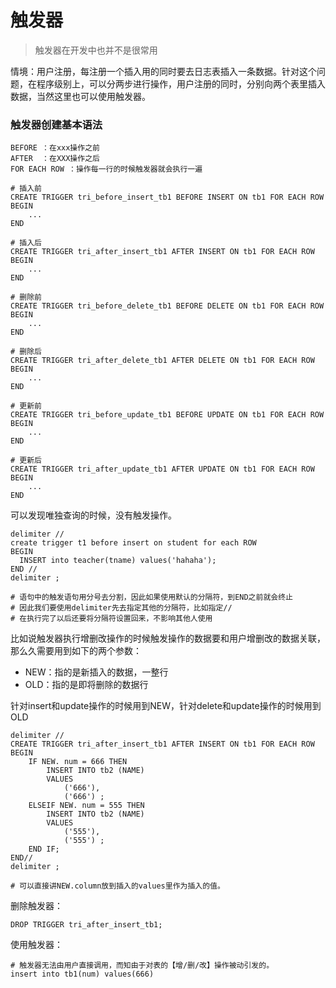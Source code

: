 # 触发器

> 触发器在开发中也并不是很常用

情境：用户注册，每注册一个插入用的同时要去日志表插入一条数据。针对这个问题，在程序级别上，可以分两步进行操作，用户注册的同时，分别向两个表里插入数据，当然这里也可以使用触发器。

### 触发器创建基本语法

```mysql
BEFORE ：在xxx操作之前
AFTER  ：在XXX操作之后
FOR EACH ROW ：操作每一行的时候触发器就会执行一遍

# 插入前
CREATE TRIGGER tri_before_insert_tb1 BEFORE INSERT ON tb1 FOR EACH ROW
BEGIN
    ...
END

# 插入后
CREATE TRIGGER tri_after_insert_tb1 AFTER INSERT ON tb1 FOR EACH ROW
BEGIN
    ...
END

# 删除前
CREATE TRIGGER tri_before_delete_tb1 BEFORE DELETE ON tb1 FOR EACH ROW
BEGIN
    ...
END

# 删除后
CREATE TRIGGER tri_after_delete_tb1 AFTER DELETE ON tb1 FOR EACH ROW
BEGIN
    ...
END

# 更新前
CREATE TRIGGER tri_before_update_tb1 BEFORE UPDATE ON tb1 FOR EACH ROW
BEGIN
    ...
END

# 更新后
CREATE TRIGGER tri_after_update_tb1 AFTER UPDATE ON tb1 FOR EACH ROW
BEGIN
    ...
END
```

可以发现唯独查询的时候，没有触发操作。

```mysql
delimiter //
create trigger t1 before insert on student for each ROW
BEGIN
  INSERT into teacher(tname) values('hahaha');
END //
delimiter ;

# 语句中的触发语句用分号去分割，因此如果使用默认的分隔符，到END之前就会终止
# 因此我们要使用delimiter先去指定其他的分隔符，比如指定//
# 在执行完了以后还要将分隔符设置回来，不影响其他人使用
```

比如说触发器执行增删改操作的时候触发操作的数据要和用户增删改的数据关联，那么久需要用到如下的两个参数：

- NEW：指的是新插入的数据，一整行
- OLD：指的是即将删除的数据行

针对insert和update操作的时候用到NEW，针对delete和update操作的时候用到OLD

```mysql
delimiter //
CREATE TRIGGER tri_after_insert_tb1 AFTER INSERT ON tb1 FOR EACH ROW
BEGIN
    IF NEW. num = 666 THEN
        INSERT INTO tb2 (NAME)
        VALUES
            ('666'),
            ('666') ;
    ELSEIF NEW. num = 555 THEN
        INSERT INTO tb2 (NAME)
        VALUES
            ('555'),
            ('555') ;
    END IF;
END//
delimiter ;

# 可以直接讲NEW.column放到插入的values里作为插入的值。
```

删除触发器：

```mysql
DROP TRIGGER tri_after_insert_tb1;
```

使用触发器：

```mysql
# 触发器无法由用户直接调用，而知由于对表的【增/删/改】操作被动引发的。
insert into tb1(num) values(666)
```



